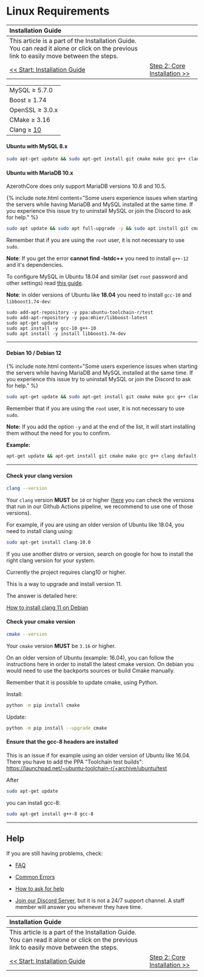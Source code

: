 # Linux Requirements

| Installation Guide | |
| :- | :- |
| This article is a part of the Installation Guide. You can read it alone or click on the previous link to easily move between the steps. |
| [<< Start: Installation Guide](installation.md) | [Step 2: Core Installation >>](core-installation.md) |

| |
| :- |
| MySQL ≥ 5.7.0 |
| Boost ≥ 1.74 |
| OpenSSL ≥ 3.0.x |
| CMake ≥ 3.16 |
| Clang ≥ [10](https://github.com/azerothcore/azerothcore-wotlk/actions?query=workflow%3Acore-build) |

#### Ubuntu with MySQL 8.x

```sh
sudo apt-get update && sudo apt-get install git cmake make gcc g++ clang libmysqlclient-dev libssl-dev libbz2-dev libreadline-dev libncurses-dev mysql-server libboost-all-dev
```

#### Ubuntu with MariaDB 10.x

AzerothCore does only support MariaDB versions 10.6 and 10.5.

{% include note.html content="Some users experience issues when starting the servers while having MariaDB and MySQL installed at the same time. If you experience this issue try to uninstall MySQL or join the Discord to ask for help." %}

```sh
sudo apt update && sudo apt full-upgrade -y && sudo apt install git cmake make gcc g++ clang libssl-dev libbz2-dev libreadline-dev libncurses-dev libboost-all-dev mariadb-server mariadb-client libmariadb-dev libmariadb-dev-compat
```

Remember that if you are using the `root` user, it is not necessary to use `sudo`.

**Note**: If you get the error **cannot find -lstdc++** you need to install `g++-12` and it's dependencies.

To configure MySQL in Ubuntu 18.04 and similar (set `root` password and other settings) read [this guide](https://www.digitalocean.com/community/tutorials/how-to-install-mysql-on-ubuntu-18-04).

**Note**: in older versions of Ubuntu like **18.04** you need to install `gcc-10` and `libboost1.74-dev`:

```
sudo add-apt-repository -y ppa:ubuntu-toolchain-r/test
sudo add-apt-repository -y ppa:mhier/libboost-latest
sudo apt-get update
sudo apt install -y gcc-10 g++-10
sudo apt install -y install libboost1.74-dev
```

---

#### Debian 10 / Debian 12

{% include note.html content="Some users experience issues when starting the servers while having MariaDB and MySQL installed at the same time. If you experience this issue try to uninstall MySQL or join the Discord to ask for help." %}

```sh
sudo apt-get update && sudo apt-get install git cmake make gcc g++ clang default-libmysqlclient-dev libssl-dev libbz2-dev libreadline-dev libncurses-dev mariadb-server libboost-all-dev
```

Remember that if you are using the `root` user, it is not necessary to use `sudo`.

**Note:** If you add the option `-y` and at the end of the list, it will start installing them without the need for you to confirm.

**Example:**

```sh
apt-get update && apt-get install git cmake make gcc g++ clang default-libmysqlclient-dev libssl-dev libbz2-dev libreadline-dev libncurses-dev mariadb-server libboost-all-dev -y
```

---

#### Check your clang version

```sh
clang --version
```

Your `clang` version **MUST** be `10` or higher ([here](https://github.com/azerothcore/azerothcore-wotlk/actions?query=workflow%3Acore-build) you can check the versions that run in our Github Actions pipeline, we recommend to use one of those versions).

For example, if you are using an older version of Ubuntu like 18.04, you need to install clang using:

```sh
sudo apt-get install clang-10.0
```

If you use another distro or version, search on google for how to install the right clang version for your system.

Currently the project requires clang10 or higher.

This is a way to upgrade and install version 11.

The answer is detailed here:

[How to install clang 11 on Debian](https://stackoverflow.com/questions/66223241/how-to-install-clang-11-on-debian)

#### Check your cmake version

```sh
cmake --version
```

Your `cmake` version **MUST** be `3.16` or higher.

On an older version of Ubuntu (example: 16.04), you can follow the instructions here in order to install the latest cmake version. On debian you would need to use the backports sources or build Cmake manually.

Remember that it is possible to update cmake, using Python.

Install:

```sh
python -m pip install cmake
```

Update:

```sh
python -m pip install --upgrade cmake
```

#### Ensure that the gcc-8 headers are installed

This is an issue if for example using an older version of Ubuntu like 16.04. There you have to add the PPA "Toolchain test builds":
https://launchpad.net/~ubuntu-toolchain-r/+archive/ubuntu/test

After

```sh
sudo apt-get update
```

you can install gcc-8: 

```sh
sudo apt-get install g++-8 gcc-8
```

---

## Help

If you are still having problems, check:

* [FAQ](faq.md)

* [Common Errors](common-errors.md)

* [How to ask for help](how-to-ask-for-help.md)

* [Join our Discord Server](https://discord.gg/gkt4y2x), but it is not a 24/7 support channel. A staff member will answer you whenever they have time.

| Installation Guide | |
| :- | :- |
| This article is a part of the Installation Guide. You can read it alone or click on the previous link to easily move between the steps. |
| [<< Start: Installation Guide](installation.md) | [Step 2: Core Installation >>](core-installation.md) |
